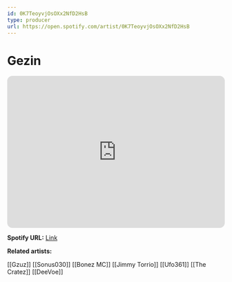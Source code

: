 ```yaml
---
id: 0K7TeoyvjOsOXx2NfD2HsB
type: producer
url: https://open.spotify.com/artist/0K7TeoyvjOsOXx2NfD2HsB
---
```

# Gezin

<iframe style="border-radius:12px" src="https://open.spotify.com/embed/artist/0K7TeoyvjOsOXx2NfD2HsB" width="100%" height="352" frameBorder="0" allowfullscreen="" allow="autoplay; clipboard-write; encrypted-media; fullscreen; picture-in-picture" loading="lazy"></iframe>

**Spotify URL:** [Link](https://open.spotify.com/artist/0K7TeoyvjOsOXx2NfD2HsB)

**Related artists:**

[[Gzuz]]
[[Sonus030]]
[[Bonez MC]]
[[Jimmy Torrio]]
[[Ufo361]]
[[The Cratez]]
[[DeeVoe]]
